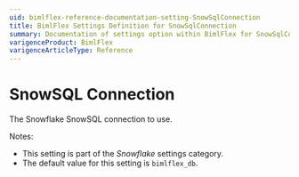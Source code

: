 ```yaml
---
uid: bimlflex-reference-documentation-setting-SnowSqlConnection
title: BimlFlex Settings Definition for SnowSqlConnection
summary: Documentation of settings option within BimlFlex for SnowSqlConnection
varigenceProduct: BimlFlex
varigenceArticleType: Reference
---
```


# SnowSQL Connection

The Snowflake SnowSQL connection to use.

Notes:

* This setting is part of the *Snowflake* settings category.
* The default value for this setting is `bimlflex_db`.
